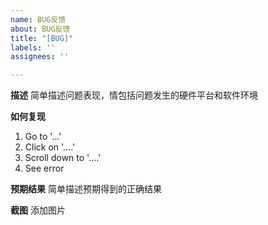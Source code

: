 ```yaml
---
name: BUG反馈
about: BUG反馈
title: "[BUG]"
labels: ''
assignees: ''

---
```


**描述**
简单描述问题表现，情包括问题发生的硬件平台和软件环境

**如何复现**
1. Go to '...'
2. Click on '....'
3. Scroll down to '....'
4. See error

**预期结果**
简单描述预期得到的正确结果

**截图**
添加图片
